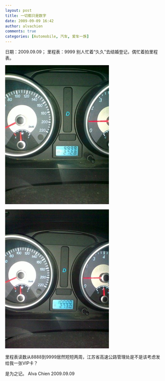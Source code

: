 ```yaml
---
layout: post
title: 一切都只是数字
date: 2009-09-09 16:42
author: alvachien
comments: true
categories: [Automobile, 汽车, 爱车一族]
---
```

日期：2009.09.09；
里程表：9999
别人忙着“久久”去结婚登记，偶忙着拍里程表。

![CarReader 4](/assets/uploads/2010/10/CarReader_4.jpg)

![CarReader 5](/assets/uploads/2010/10/CarReader_5.jpg)

里程表读数从8888到9999居然短短两周，江苏省高速公路管理处是不是该考虑发给我一张VIP卡？

是为之记。
Alva Chien
2009.09.09

